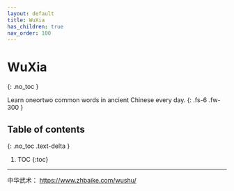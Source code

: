 ```yaml
---
layout: default
title: WuXia
has_children: true
nav_order: 100
---
```


# WuXia
{: .no_toc }

Learn oneortwo common words in ancient Chinese every day.
{: .fs-6 .fw-300 }

## Table of contents
{: .no_toc .text-delta }

1. TOC
{:toc}

---


中华武术： https://www.zhbaike.com/wushu/